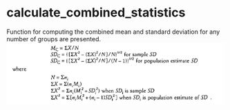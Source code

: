 # calculate_combined_statistics
Function for  computing the  combined  mean  and standard deviation for any number of groups are presented.
![Formuala](https://github.com/VachikKh/calculate_combined_statistics/blob/main/Formula.png)
